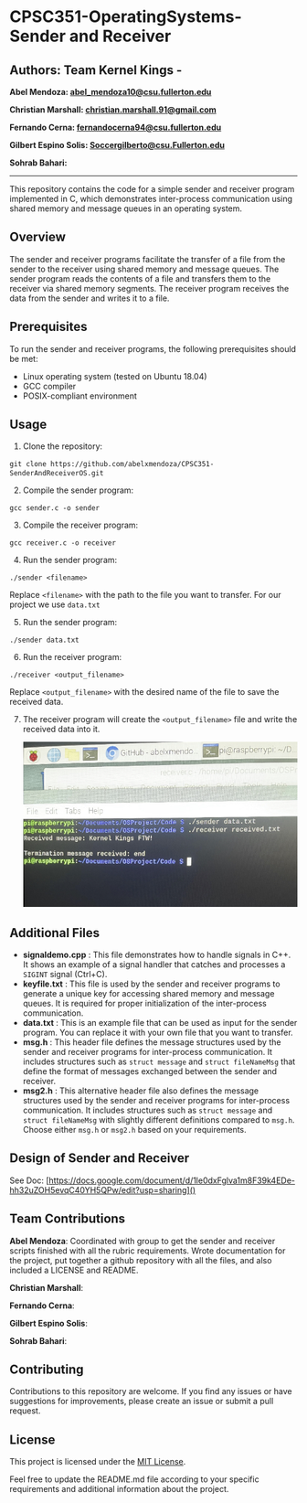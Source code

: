 # CPSC351-OperatingSystems-Sender and Receiver

## **Authors: Team Kernel Kings -**

**Abel Mendoza: abel_mendoza10@csu.fullerton.edu**

**Christian Marshall: christian.marshall.91@gmail.com**

**Fernando Cerna: fernandocerna94@csu.fullerton.edu**

**Gilbert Espino Solis: Soccergilberto@csu.Fullerton.edu**

**Sohrab Bahari:**

---

This repository contains the code for a simple sender and receiver program implemented in C, which demonstrates inter-process communication using shared memory and message queues in an operating system.

## Overview

The sender and receiver programs facilitate the transfer of a file from the sender to the receiver using shared memory and message queues. The sender program reads the contents of a file and transfers them to the receiver via shared memory segments. The receiver program receives the data from the sender and writes it to a file.

## Prerequisites

To run the sender and receiver programs, the following prerequisites should be met:

* Linux operating system (tested on Ubuntu 18.04)
* GCC compiler
* POSIX-compliant environment

## Usage

1. Clone the repository:

```shell
git clone https://github.com/abelxmendoza/CPSC351-SenderAndReceiverOS.git
```

2. Compile the sender program:

```shell
gcc sender.c -o sender
```

3. Compile the receiver program:

```shell
gcc receiver.c -o receiver
```

4. Run the sender program:

```shell
./sender <filename>
```

Replace `<filename>` with the path to the file you want to transfer. For our project we use `data.txt`

5. Run the sender program:

```shell
./sender data.txt
```

6. Run the receiver program:

```shell
./receiver <output_filename>
```

Replace `<output_filename>` with the desired name of the file to save the received data.

7. The receiver program will create the `<output_filename>` file and write the received data into it.

   ![1687734405623](image/README/1687734405623.png)

## Additional Files

* **signaldemo.cpp** : This file demonstrates how to handle signals in C++. It shows an example of a signal handler that catches and processes a `SIGINT` signal (Ctrl+C).
* **keyfile.txt** : This file is used by the sender and receiver programs to generate a unique key for accessing shared memory and message queues. It is required for proper initialization of the inter-process communication.
* **data.txt** : This is an example file that can be used as input for the sender program. You can replace it with your own file that you want to transfer.
* **msg.h** : This header file defines the message structures used by the sender and receiver programs for inter-process communication. It includes structures such as `struct message` and `struct fileNameMsg` that define the format of messages exchanged between the sender and receiver.
* **msg2.h** : This alternative header file also defines the message structures used by the sender and receiver programs for inter-process communication. It includes structures such as `struct message` and `struct fileNameMsg` with slightly different definitions compared to `msg.h`. Choose either `msg.h` or `msg2.h` based on your requirements.

## Design of Sender and Receiver

See Doc: [https://docs.google.com/document/d/1le0dxFglva1m8F39k4EDe-hh32uZOH5evqC40YH5QPw/edit?usp=sharing]()

## Team Contributions

**Abel Mendoza**: Coordinated with group to get the sender and receiver scripts finished with all the rubric requirements. Wrote documentation for the project, put together a github repository with all the files, and also included a LICENSE and README.

**Christian Marshall**:

**Fernando Cerna**:

**Gilbert Espino Solis**:

**Sohrab Bahari**:

[
]()

## Contributing

Contributions to this repository are welcome. If you find any issues or have suggestions for improvements, please create an issue or submit a pull request.

## License

This project is licensed under the [MIT License](https://chat.openai.com/c/LICENSE).

Feel free to update the README.md file according to your specific requirements and additional information about the project.
